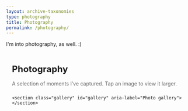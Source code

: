 ```yaml
---
layout: archive-taxonomies
type: photography
title: Photography
permalink: /photography/
---
```


I'm into photography, as well. :)

<!DOCTYPE html>
<html lang="en">
<head>
  <meta charset="utf-8" />
  <meta name="viewport" content="width=device-width, initial-scale=1" />
  <title>Photography</title>

  <!-- Use your site CSS if you have one -->
  <link rel="stylesheet" href="style.css">

  <style>
    /* --- Gallery layout --- */
    .photo-page {
      max-width: 1100px;
      margin: 0 auto;
      padding: 2rem 1rem 4rem;
    }
    .photo-title {
      font-size: clamp(1.5rem, 2.5vw, 2rem);
      margin: 0 0 1rem;
      line-height: 1.25;
      letter-spacing: 0.2px;
    }
    .photo-sub {
      color: #666;
      margin-bottom: 1.5rem;
    }

    .gallery {
      display: grid;
      grid-template-columns: repeat(auto-fill, minmax(220px, 1fr));
      gap: 12px;
    }

    .gallery figure {
      position: relative;
      margin: 0;
      overflow: hidden;
      border-radius: 12px;
      box-shadow: 0 2px 10px rgba(0,0,0,.06);
      background: #f6f6f6;
      transition: transform .2s ease;
    }
    .gallery figure:focus-within,
    .gallery figure:hover { transform: translateY(-2px); }

    .gallery img {
      width: 100%;
      height: 100%;
      display: block;
      object-fit: cover;
      aspect-ratio: 4 / 3; /* keeps rows tidy; remove if you want natural aspect */
    }

    /* Caption overlay (shows on hover desktop, always visible on touch) */
    .gallery figcaption {
      position: absolute;
      inset: auto 0 0 0;
      padding: .65rem .75rem;
      font-size: .95rem;
      color: white;
      background: linear-gradient(to top, rgba(0,0,0,.55), rgba(0,0,0,0));
      opacity: 0;
      transition: opacity .2s ease;
      text-shadow: 0 1px 2px rgba(0,0,0,.5);
    }
    .gallery figure:hover figcaption,
    .gallery figure:focus-within figcaption {
      opacity: 1;
    }
    /* On small screens, keep captions visible for accessibility */
    @media (max-width: 640px) {
      .gallery figcaption { opacity: 1; }
    }

    /* --- Lightbox --- */
    .lightbox {
      position: fixed; inset: 0;
      display: none;
      align-items: center; justify-content: center;
      background: rgba(0,0,0,.9);
      z-index: 9999;
    }
    .lightbox[aria-hidden="false"] { display: flex; }
    .lightbox-inner {
      max-width: min(92vw, 1400px);
      max-height: 88vh;
      display: grid;
      grid-template-rows: 1fr auto;
      gap: .5rem;
      width: 100%;
    }
    .lightbox-img-wrap {
      position: relative;
      overflow: hidden;
      border-radius: 14px;
      box-shadow: 0 10px 30px rgba(0,0,0,.35);
      background: #111;
    }
    .lightbox-img {
      display: block;
      max-width: 100%;
      max-height: 100%;
      margin: 0 auto;
    }
    .lightbox-caption {
      color: #ddd;
      font-size: 1rem;
      line-height: 1.4;
      text-align: center;
    }
    .lightbox-close,
    .lightbox-prev,
    .lightbox-next {
      position: absolute;
      top: 12px;
      padding: .55rem .7rem;
      border-radius: 10px;
      background: rgba(0,0,0,.5);
      backdrop-filter: blur(2px);
      color: #fff;
      border: 1px solid rgba(255,255,255,.2);
      cursor: pointer;
      user-select: none;
      line-height: 1;
    }
    .lightbox-close { right: 12px; }
    .lightbox-prev { left: 12px; top: 50%; transform: translateY(-50%); }
    .lightbox-next { right: 12px; top: 50%; transform: translateY(-50%); }
    .lightbox button:hover { background: rgba(255,255,255,.12); }

    /* Reduce motion */
    @media (prefers-reduced-motion: reduce) {
      .gallery figure { transition: none; }
    }
  </style>
</head>
<body>
  <!-- If you have a site-wide navbar, add a link to this page there like:
       <li><a href="photography.html">Photography</a></li> -->

  <main class="photo-page">
    <h1 class="photo-title">Photography</h1>
    <p class="photo-sub">A selection of moments I’ve captured. Tap an image to view it larger.</p>

    <section class="gallery" id="gallery" aria-label="Photo gallery"></section>
  </main>

  <!-- Lightbox -->
  <div class="lightbox" id="lightbox" aria-hidden="true" role="dialog" aria-label="Image viewer">
    <div class="lightbox-inner">
      <div class="lightbox-img-wrap">
        <img id="lightbox-img" class="lightbox-img" alt="">
        <button class="lightbox-close" id="btnClose" aria-label="Close (Esc)">✕</button>
        <button class="lightbox-prev" id="btnPrev" aria-label="Previous (←)">←</button>
        <button class="lightbox-next" id="btnNext" aria-label="Next (→)">→</button>
      </div>
      <div class="lightbox-caption" id="lightbox-cap"></div>
    </div>
  </div>

  <script>
    /* ---------------------------------------------------
       1) Add your photos here. Each item is:
          { id, thumb, full, alt, caption, width, height }
          - id: a short unique string
          - thumb: relative path in /assets/photos/thumbs
          - full:  relative path in /assets/photos/full
          - alt:   meaningful alt text for accessibility/SEO
          - caption: short caption shown on card and in lightbox
          - width/height: optional; helps browsers reserve space
       --------------------------------------------------- */
    const PHOTOS = [
      {
        id: "pic1",
        thumb: "assets/photos/thumbs/pic1.jpeg",
        full:  "assets/photos/full/pic1.jpeg",
        alt: "Sunrise over a calm alpine lake with pink clouds reflected on the water",
        caption: "Sunrise, Val Trupchun",
        width: 1600, height: 1200
      },
      {
        id: "pic2",
        thumb: "assets/photos/thumbs/pic2.jpeg",
        full:  "assets/photos/full/pic2.jpeg",
        alt: "Rainy city street with reflections and a lone cyclist crossing",
        caption: "Blue hour in the rain",
        width: 1600, height: 1067
      },
            {
        id: "pic3",
        thumb: "assets/photos/thumbs/pic3.jpeg",
        full:  "assets/photos/full/pic3.jpeg",
        alt: "Rainy city street with reflections and a lone cyclist crossing",
        caption: "Blue hour in the rain",
        width: 1600, height: 1067
      },
            {
        id: "pic4",
        thumb: "assets/photos/thumbs/pic4.jpeg",
        full:  "assets/photos/full/pic4.jpeg",
        alt: "Rainy city street with reflections and a lone cyclist crossing",
        caption: "Blue hour in the rain",
        width: 1600, height: 1067
      },
            {
        id: "pic5",
        thumb: "assets/photos/thumbs/pic5.jpeg",
        full:  "assets/photos/full/pic5.jpeg",
        alt: "Rainy city street with reflections and a lone cyclist crossing",
        caption: "Blue hour in the rain",
        width: 1600, height: 1067
      },
            {
        id: "pic6",
        thumb: "assets/photos/thumbs/pic6.jpeg",
        full:  "assets/photos/full/pic6.jpeg",
        alt: "Rainy city street with reflections and a lone cyclist crossing",
        caption: "Blue hour in the rain",
        width: 1600, height: 1067
      },
            {
        id: "pic7",
        thumb: "assets/photos/thumbs/pic7.jpeg",
        full:  "assets/photos/full/pic7.jpeg",
        alt: "Rainy city street with reflections and a lone cyclist crossing",
        caption: "Blue hour in the rain",
        width: 1600, height: 1067
      },
            {
        id: "pic8",
        thumb: "assets/photos/thumbs/pic8.jpeg",
        full:  "assets/photos/full/pic8.jpeg",
        alt: "Rainy city street with reflections and a lone cyclist crossing",
        caption: "Blue hour in the rain",
        width: 1600, height: 1067
      },
            {
        id: "pic9",
        thumb: "assets/photos/thumbs/pic9.jpeg",
        full:  "assets/photos/full/pic9.jpeg",
        alt: "Rainy city street with reflections and a lone cyclist crossing",
        caption: "Blue hour in the rain",
        width: 1600, height: 1067
      },
            {
        id: "pic10",
        thumb: "assets/photos/thumbs/pic10.jpeg",
        full:  "assets/photos/full/pic10.jpeg",
        alt: "Rainy city street with reflections and a lone cyclist crossing",
        caption: "Blue hour in the rain",
        width: 1600, height: 1067
      },
            {
        id: "pic11",
        thumb: "assets/photos/thumbs/pic11.jpeg",
        full:  "assets/photos/full/pic11.jpeg",
        alt: "Rainy city street with reflections and a lone cyclist crossing",
        caption: "Blue hour in the rain",
        width: 1600, height: 1067
      },
            {
        id: "pic12",
        thumb: "assets/photos/thumbs/pic12.jpeg",
        full:  "assets/photos/full/pic12.jpeg",
        alt: "Rainy city street with reflections and a lone cyclist crossing",
        caption: "Blue hour in the rain",
        width: 1600, height: 1067
      },
            {
        id: "pic13",
        thumb: "assets/photos/thumbs/pic13.jpeg",
        full:  "assets/photos/full/pic13.jpeg",
        alt: "Rainy city street with reflections and a lone cyclist crossing",
        caption: "Blue hour in the rain",
        width: 1600, height: 1067
      },
            {
        id: "pic14",
        thumb: "assets/photos/thumbs/pic14.jpeg",
        full:  "assets/photos/full/pic14.jpeg",
        alt: "Rainy city street with reflections and a lone cyclist crossing",
        caption: "Blue hour in the rain",
        width: 1600, height: 1067
      },
            {
        id: "pic15",
        thumb: "assets/photos/thumbs/pic15.jpeg",
        full:  "assets/photos/full/pic15.jpeg",
        alt: "Rainy city street with reflections and a lone cyclist crossing",
        caption: "Blue hour in the rain",
        width: 1600, height: 1067
      }
      // Add more here...
    ];

    /* ---------------------------------------------------
       2) Render the gallery
       --------------------------------------------------- */
    const galleryEl = document.getElementById('gallery');

    function makeFigure(photo, index) {
      const fig = document.createElement('figure');
      fig.tabIndex = 0;
      fig.dataset.index = index;

      const img = document.createElement('img');
      img.loading = 'lazy';
      img.alt = photo.alt || "";
      if (photo.width && photo.height) {
        img.width = photo.width;
        img.height = photo.height;
      }
      // Optional responsive srcset: add your own sizes if you export multiple thumbs
      // img.srcset = `${photo.thumb.replace('.jpeg','-800.jpeg')} 800w, ${photo.thumb} 1200w`;
      img.src = photo.thumb;

      const cap = document.createElement('figcaption');
      cap.textContent = photo.caption || "";

      fig.appendChild(img);
      fig.appendChild(cap);

      // Click / keyboard to open lightbox
      fig.addEventListener('click', () => openLightbox(index));
      fig.addEventListener('keypress', (e) => {
        if (e.key === 'Enter' || e.key === ' ') { e.preventDefault(); openLightbox(index); }
      });

      return fig;
    }

    function renderGallery() {
      const frag = document.createDocumentFragment();
      PHOTOS.forEach((p, i) => frag.appendChild(makeFigure(p, i)));
      galleryEl.appendChild(frag);
    }

    /* ---------------------------------------------------
       3) Lightbox logic (vanilla)
       --------------------------------------------------- */
    const lb = document.getElementById('lightbox');
    const lbImg = document.getElementById('lightbox-img');
    const lbCap = document.getElementById('lightbox-cap');
    const btnClose = document.getElementById('btnClose');
    const btnPrev = document.getElementById('btnPrev');
    const btnNext = document.getElementById('btnNext');

    let currentIndex = 0;

    function preloadAround(idx) {
      [idx-1, idx+1].forEach(i => {
        if (i >= 0 && i < PHOTOS.length) {
          const link = document.createElement('link');
          link.rel = 'preload';
          link.as = 'image';
          link.href = PHOTOS[i].full;
          document.head.appendChild(link);
        }
      });
    }

    function openLightbox(index) {
      currentIndex = index;
      const p = PHOTOS[index];
      lbImg.src = p.full;
      lbImg.alt = p.alt || "";
      lbCap.textContent = p.caption || "";
      lb.setAttribute('aria-hidden', 'false');
      document.body.style.overflow = 'hidden';
      preloadAround(index);
    }

    function closeLightbox() {
      lb.setAttribute('aria-hidden', 'true');
      document.body.style.overflow = '';
      // Optional: clear src to save memory on mobile
      // lbImg.removeAttribute('src');
    }

    function show(delta) {
      currentIndex = (currentIndex + delta + PHOTOS.length) % PHOTOS.length;
      const p = PHOTOS[currentIndex];
      lbImg.src = p.full;
      lbImg.alt = p.alt || "";
      lbCap.textContent = p.caption || "";
      preloadAround(currentIndex);
    }

    btnClose.addEventListener('click', closeLightbox);
    btnPrev.addEventListener('click', () => show(-1));
    btnNext.addEventListener('click', () => show(1));
    lb.addEventListener('click', (e) => {
      // Close if clicking outside the image
      if (e.target === lb) closeLightbox();
    });

    document.addEventListener('keydown', (e) => {
      if (lb.getAttribute('aria-hidden') === 'true') return;
      if (e.key === 'Escape') closeLightbox();
      if (e.key === 'ArrowRight') show(1);
      if (e.key === 'ArrowLeft') show(-1);
    });

    renderGallery();
  </script>
</body>
</html>
